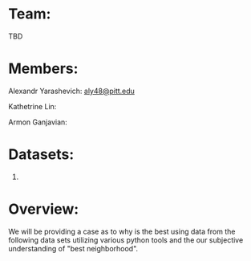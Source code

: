 # Team: 
TBD

# Members:
Alexandr Yarashevich: aly48@pitt.edu 

Kathetrine Lin:

Armon Ganjavian: 

# Datasets:
1. 

# Overview:
We will be providing a case as to why <insert neighborhood here> is the best using data from the following data sets <insert data sets here>
utilizing various python tools and the our subjective understanding of "best neighborhood".

